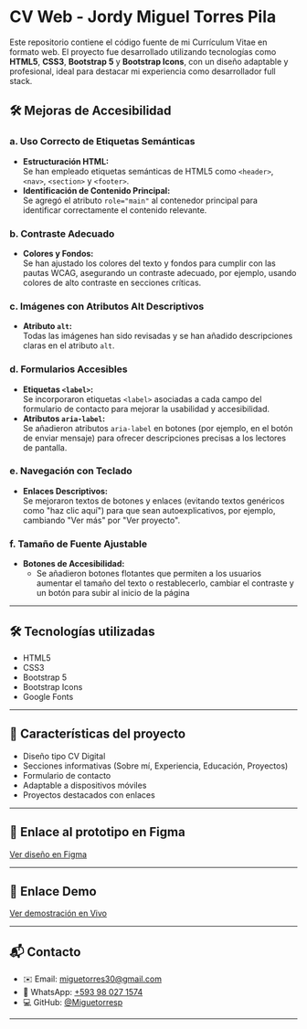 # CV Web - Jordy Miguel Torres Pila

Este repositorio contiene el código fuente de mi Currículum Vitae en formato web. El proyecto fue desarrollado utilizando tecnologías como **HTML5**, **CSS3**, **Bootstrap 5** y **Bootstrap Icons**, con un diseño adaptable y profesional, ideal para destacar mi experiencia como desarrollador full stack.

## 🛠 Mejoras de Accesibilidad

### a. Uso Correcto de Etiquetas Semánticas
- **Estructuración HTML:**  
  Se han empleado etiquetas semánticas de HTML5 como `<header>`, `<nav>`, `<section>` y `<footer>`.  
- **Identificación de Contenido Principal:**  
  Se agregó el atributo `role="main"` al contenedor principal para identificar correctamente el contenido relevante.

### b. Contraste Adecuado
- **Colores y Fondos:**  
  Se han ajustado los colores del texto y fondos para cumplir con las pautas WCAG, asegurando un contraste adecuado, por ejemplo, usando colores de alto contraste en secciones críticas.

### c. Imágenes con Atributos Alt Descriptivos
- **Atributo `alt`:**  
  Todas las imágenes han sido revisadas y se han añadido descripciones claras en el atributo `alt`.

### d. Formularios Accesibles
- **Etiquetas `<label>`:**  
  Se incorporaron etiquetas `<label>` asociadas a cada campo del formulario de contacto para mejorar la usabilidad y accesibilidad.
- **Atributos `aria-label`:**  
  Se añadieron atributos `aria-label` en botones (por ejemplo, en el botón de enviar mensaje) para ofrecer descripciones precisas a los lectores de pantalla.

### e. Navegación con Teclado
- **Enlaces Descriptivos:**  
  Se mejoraron textos de botones y enlaces (evitando textos genéricos como "haz clic aquí") para que sean autoexplicativos, por ejemplo, cambiando "Ver más" por "Ver proyecto".

### f. Tamaño de Fuente Ajustable
- **Botones de Accesibilidad:**  
  - Se añadieron botones flotantes que permiten a los usuarios aumentar el tamaño del texto o restablecerlo, cambiar el contraste y un botón para subir al inicio de la página

---

## 🛠 Tecnologías utilizadas

- HTML5
- CSS3
- Bootstrap 5
- Bootstrap Icons
- Google Fonts

---

## 📄 Características del proyecto

- Diseño tipo CV Digital
- Secciones informativas (Sobre mí, Experiencia, Educación, Proyectos)
- Formulario de contacto
- Adaptable a dispositivos móviles
- Proyectos destacados con enlaces

---

## 🔗 Enlace al prototipo en Figma

[Ver diseño en Figma](https://www.figma.com/design/QlnBitHlsDy5JTKCiPThG6/Protafolio-Lab-3---Jordy-Miguel-Torres-Pila?node-id=0-1&m=dev&t=dSlBNiLUFAw5DCmc-1)

---

## 🔗 Enlace Demo

[Ver demostración en Vivo](https://miguetorresp.github.io/)

---

## 📬 Contacto

- ✉️ Email: [miguetorres30@gmail.com](mailto:miguetorres30@gmail.com)  
- 💬 WhatsApp: [+593 98 027 1574](https://wa.me/593980271574)  
- 💻 GitHub: [@Miguetorresp](https://github.com/Miguetorresp)

---
